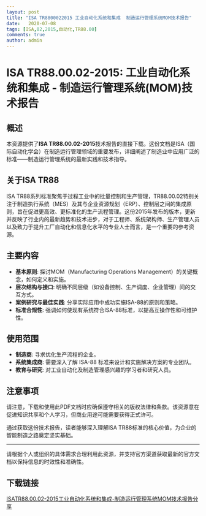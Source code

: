 ```yaml
---
layout: post
title: "ISA TR8800022015 工业自动化系统和集成  制造运行管理系统MOM技术报告"
date:   2020-07-08
tags: [ISA,02,2015,自动化,TR88.00]
comments: true
author: admin
---
```

# ISA TR88.00.02-2015: 工业自动化系统和集成 - 制造运行管理系统(MOM)技术报告

## 概述

本资源提供了**ISA TR88.00.02-2015**技术报告的直接下载。这份文档是ISA（国际自动化学会）在制造运行管理领域的重要发布，详细阐述了制造业中应用广泛的标准——制造运行管理系统的最新实践和技术指导。

## 关于ISA TR88

ISA TR88系列标准聚焦于过程工业中的批量控制和生产管理，TR88.00.02特别关注于制造执行系统（MES）及其与企业资源规划（ERP）、控制层之间的集成原则，旨在促进更高效、更标准化的生产流程管理。这份2015年发布的版本，更新并反映了行业内的最新趋势和技术进步，对于工程师、系统架构师、生产管理人员以及致力于提升工厂自动化和信息化水平的专业人士而言，是一个重要的参考资源。

## 主要内容

- **基本原则**: 探讨MOM（Manufacturing Operations Management）的关键概念，如何定义和实施。
- **层次结构与接口**: 明确不同层级（如设备控制、生产调度、企业管理）间的交互方式。
- **案例研究与最佳实践**: 分享实际应用中成功实施ISA-88的原则和策略。
- **标准合规性**: 强调如何使现有系统符合ISA-88标准，以提高互操作性和可维护性。

## 使用范围

- **制造商**: 寻求优化生产流程的企业。
- **系统集成商**: 需要深入了解 ISA-88 标准来设计和实施解决方案的专业团队。
- **教育与研究**: 对工业自动化及制造管理感兴趣的学习者和研究人员。

## 注意事项

请注意，下载和使用此PDF文档时应确保遵守相关的版权法律和条款。该资源意在促进知识共享和个人学习，但商业用途可能需要获得正式许可。

通过获取这份技术报告，读者能够深入理解ISA TR88标准的核心价值，为企业的智能制造之路奠定坚实基础。

---

请根据个人或组织的具体需求合理利用此资源，并支持官方渠道获取最新的官方文档以保持信息的时效性和准确性。

## 下载链接

[ISATR88.00.02-2015工业自动化系统和集成-制造运行管理系统MOM技术报告分享](https://pan.quark.cn/s/cc0658cca529)